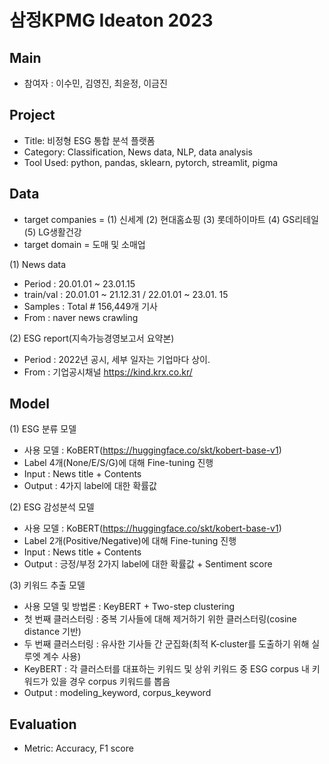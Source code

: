 # 삼정KPMG Ideaton 2023

## Main
- 참여자 : 이수민, 김영진, 최윤정, 이금진

## Project
- Title: 비정형 ESG 통합 분석 플랫폼
- Category: Classification, News data, NLP, data analysis
- Tool Used: python, pandas, sklearn, pytorch, streamlit, pigma

## Data
- target companies = (1) 신세계 (2) 현대홈쇼핑 (3) 롯데하이마트 (4) GS리테일 (5) LG생활건강
- target domain = 도매 및 소매업

(1) News data
- Period :  20.01.01 ~ 23.01.15
- train/val : 20.01.01 ~ 21.12.31 / 22.01.01 ~ 23.01. 15
- Samples : Total # 156,449개 기사
- From : naver news crawling

(2) ESG report(지속가능경영보고서 요약본)
- Period : 2022년 공시, 세부 일자는 기업마다 상이.
- From : 기업공시채널 https://kind.krx.co.kr/

## Model

(1) ESG 분류 모델
- 사용 모델 : KoBERT(https://huggingface.co/skt/kobert-base-v1)
- Label 4개(None/E/S/G)에 대해 Fine-tuning 진행
- Input : News title + Contents
- Output : 4가지 label에 대한 확률값

(2) ESG 감성분석 모델
- 사용 모델 : KoBERT(https://huggingface.co/skt/kobert-base-v1)
- Label 2개(Positive/Negative)에 대해 Fine-tuning 진행
- Input : News title + Contents
- Output : 긍정/부정 2가지 label에 대한 확률값 + Sentiment score

(3) 키워드 추출 모델
- 사용 모델 및 방법론 : KeyBERT + Two-step clustering
- 첫 번째 클러스터링 : 중복 기사들에 대해 제거하기 위한 클러스터링(cosine distance 기반)
- 두 번째 클러스터링 : 유사한 기사들 간 군집화(최적 K-cluster를 도출하기 위해 실루엣 계수 사용)
- KeyBERT : 각 클러스터를 대표하는 키워드 및 상위 키워드 중 ESG corpus 내 키워드가 있을 경우 corpus 키워드를 뽑음
- Output : modeling_keyword, corpus_keyword

## Evaluation
- Metric: Accuracy, F1 score

